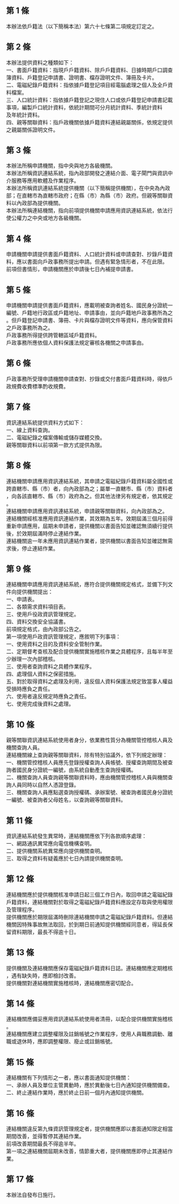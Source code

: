 第 1 條
-------
本辦法依戶籍法（以下簡稱本法）第六十七條第二項規定訂定之。

第 2 條
-------
本辦法提供資料之種類如下：  
一、書面戶籍資料：指現戶戶籍資料、除戶戶籍資料、日據時期戶口調查  
    簿資料、戶籍登記申請書、證明書、檔存證明文件、簿冊及卡片。  
二、電磁紀錄戶籍資料：指依據戶籍登記項目經電腦處理之個人及全戶資  
    料檔案。  
三、人口統計資料：指依據戶籍登記之現住人口或依戶籍登記申請書記載  
    事項，編製戶口統計資料，依統計期間可分月統計資料、季統計資料  
    及年統計資料。  
四、親等關聯資料：指戶政機關依據戶籍資料連結親屬關係，依規定提供  
    之親屬關係證明文件。

第 3 條
-------
本辦法所稱申請機關，指中央與地方各級機關。  
本辦法所稱資訊連結系統，指內政部開發之連結介面、電子閘門與資訊中  
介服務等應用軟體及作業程序。  
本辦法所稱資訊連結系統提供機關（以下簡稱提供機關），在中央為內政  
部；在直轄市為直轄市政府；在縣（市）為縣（市）政府。但親等關聯資  
料以內政部為提供機關。  
本辦法所稱連結機關，指向前項提供機關申請應用資訊連結系統，依法行  
使公權力之中央或地方各級機關。

第 4 條
-------
申請機關申請提供書面戶籍資料、人口統計資料或申請查對、抄錄戶籍資  
料，應以書面向戶政事務所提出申請。但遇有緊急情形者，不在此限。  
前項但書情形，申請機關應於申請後七日內補提申請書。

第 5 條
-------
申請機關申請提供書面戶籍資料，應載明被查詢者姓名、國民身分證統一  
編號、戶籍地行政區或戶籍地址、申請事由，並向戶籍地戶政事務所為之  
。但戶籍登記申請書、簿冊、卡片與檔存證明文件等資料，應向保管資料  
之戶政事務所為之。  
戶政事務所得提供跨管轄區域戶籍資料。  
戶政事務所應依個人資料保護法規定審核各機關之申請事由。

第 6 條
-------
戶政事務所受理申請機關申請查對、抄錄或交付書面戶籍資料時，得依戶  
政規費收費標準酌收規費。

第 7 條
-------
資訊連結系統提供資料方式如下：  
一、線上資料查詢。  
二、電磁紀錄之檔案傳輸或儲存媒體交換。  
親等關聯資料以前項第一款方式提供為限。

第 8 條
-------
連結機關申請應用資訊連結系統，其申請之電磁紀錄戶籍資料屬全國性或  
跨直轄市、縣（市）者，向內政部為之；屬單一直轄市、縣（市）資料者  
，向各該直轄市、縣（市）政府為之。但其他法律另有規定者，依其規定  
。  
連結機關申請應用資訊連結系統，申請親等關聯資料，向內政部為之。  
連結機關經核准應用資訊連結作業，其效期為五年。效期屆滿三個月前得  
重新申請應用，屆期未申請者，提供機關以書面告知並確認無須續行提供  
後，於效期屆滿時停止連結作業。  
連結機關逾一年未應用資訊連結作業者，提供機關以書面告知並確認無需  
求後，停止連結作業。

第 9 條
-------
連結機關申請應用資訊連結系統，應符合提供機關規定格式，並備下列文  
件向提供機關提出：  
一、申請表。  
二、各類需求資料項目表。  
三、使用戶役政資訊管理規定。  
四、資料交換安全協議書。  
前項規定格式，由內政部公告之。  
第一項使用戶政資訊管理規定，應敘明下列事項：  
一、使用資料之目的及資料安全管制作業。  
二、定期督考查核及配合提供機關實施稽核作業之具體程序，且每半年至  
    少辦理一次內部稽核。  
三、使用者查詢資料之具體作業程序。  
四、處理個人資料之保密措施。  
五、對於取得資料之處理及利用，違反個人資料保護法規定致當事人權益  
    受損時應負之責任。  
六、使用者違反規定時應負之責任。  
七、使用完成後資料之處理。

第 10 條
--------
親等關聯資訊連結系統使用者身分，依業務性質分為機關管控稽核人員及  
機關查詢人員。  
連結機關線上查詢親等關聯資料，除有特別協議外，依下列規定辦理：  
一、機關管控稽核人員應先登錄授權查詢人員帳號、授權查詢期間及被查  
    詢者國民身分證統一編號，由系統自動產生查詢授權碼。  
二、機關查詢人員查詢親等關聯資料時，應由機關管控稽核人員與機關查  
    詢人員同時以自然人憑證登錄。  
三、機關查詢人員應點選查詢授權碼、承辦案號、被查詢者國民身分證統  
    一編號、被查詢者父母姓名，以查詢親等關聯資料。

第 11 條
--------
資訊連結系統發生異常時，連結機關應依下列各款順序處理：  
一、網路通訊異常應向電信機構查明。  
二、提供機關系統異常應向提供機關查明。  
三、取得之資料有疑義應於七日內請提供機關查明。

第 12 條
--------
連結機關應於提供機關核准申請日起三個工作日內，取回申請之電磁紀錄  
戶籍資料，連結機關對於取得之電磁紀錄戶籍資料應設定存取與使用權限  
及管理程序。  
提供機關應於期限屆滿時刪除連結機關申請之電磁紀錄戶籍資料。但連結  
機關因特殊事故無法取回，於到期日前通知提供機關經同意者，得延長保  
留資料期限，最長不得逾十日。

第 13 條
--------
提供機關及連結機關應保存電磁紀錄戶籍資料日誌。連結機關應定期稽核  
，遇有缺失時，應即檢討改善。  
提供機關對連結機關實施稽核時，連結機關應密切配合。

第 14 條
--------
連結機關應備妥應用資訊連結系統使用者清冊，以配合提供機關實施稽核  
。  
連結機關應建立調整權限及註銷帳號之作業程序，使用人員職務調動、離  
職或退休時，應即調整權限、廢止或註銷帳號。

第 15 條
--------
連結機關有下列情形之一者，應以書面通知提供機關：  
一、承辦人員及單位主管異動時，應於異動後七日內通知提供機關備查。  
二、終止連結作業時，應於終止日前一個月內通知提供機關。

第 16 條
--------
連結機關違反第九條資訊管理規定者，提供機關應即以書面通知限定相當  
期間改善，並得暫停其連結作業。  
前項改善期間最長不得逾半年。  
第一項之連結機關屆期未改善，情節重大者，提供機關應即停止其連結作  
業。

第 17 條
--------
本辦法自發布日施行。

